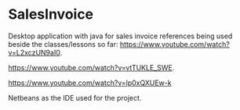 # SalesInvoice
Desktop application with java for sales invoice
references being used beside the classes/lessons so far:
https://www.youtube.com/watch?v=L2xczUN9aI0.

https://www.youtube.com/watch?v=vtTUKLE_SWE.

https://www.youtube.com/watch?v=lp0xQXUEw-k

Netbeans as the IDE used for the project.
